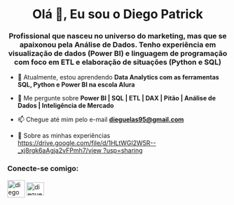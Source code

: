 <h1 align="center">Olá 👋, Eu sou o Diego Patrick</h1>
<h3 align="center">Profissional que nasceu no universo do marketing, mas que se apaixonou pela Análise de Dados. Tenho experiência em visualização de dados (Power BI) e linguagem de programação com foco em ETL e elaboração de situações (Python e SQL)</h3>

- 🌱 Atualmente, estou aprendendo **Data Analytics com as ferramentas SQL, Python e Power BI na escola Alura**

- 💬 Me pergunte sobre **Power BI | SQL | ETL | DAX | Pitão | Análise de Dados | Inteligência de Mercado**

- 📫 Chegue até mim pelo e-mail **dieguelas95@gmail.com**

- 📄 Sobre as minhas experiências [https://drive.google.com/file/d/1HLtWGI2W5R--_xj8rgk6aAgja2vFPmh7/view ?usp=sharing](https://drive.google.com/file/d/1HLtWGI2W5R--_xj8rgk6aAgja2vFPmh7/view?usp=sharing)

<h3 align="left">Conecte-se comigo:</h3>
<p align ="esquerda">
<a href="https://linkedin.com/in/diego-patrick-vieira-oliveira-a9b03b158" target="blank"><img align="center" src="https://raw.githubusercontent.com/rahuldkjain/github-profile-readme-generator/master/src/images/icons/Social/linked-in-alt.svg" alt="diego patrick vieira oliveira" altura ="30" width="40" /></a>
<a href="https://instagram.com/dieguelas" target="blank"><img align="center" src="https:// raw.githubusercontent.com/rahuldkjain/github-profile-readme-generator/master/src/images/icons/Social/instagram.svg" alt="dieguelas" height="30" width="40" /></a >
</p>
